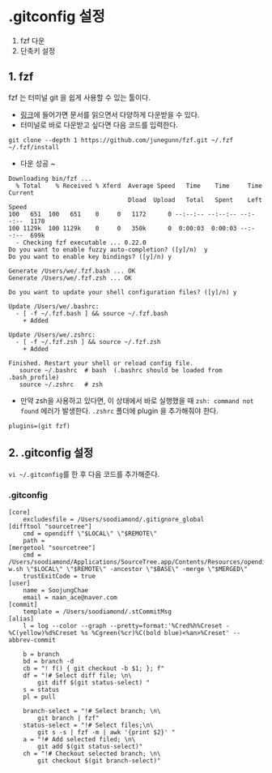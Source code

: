 # .gitconfig 설정

1. fzf 다운
2. 단축키 설정

## 1. fzf
fzf 는 터미널 git 을 쉽게 사용할 수 있는 툴이다.
- [링크](https://github.com/junegunn/fzf)에 들어가면 문서를 읽으면서 다양하게 다운받을 수 있다.
- 터미널로 바로 다운받고 싶다면 다음 코드를 입력한다.
```
git clone --depth 1 https://github.com/junegunn/fzf.git ~/.fzf
~/.fzf/install
```
- 다운 성공 ~
```
Downloading bin/fzf ...
  % Total    % Received % Xferd  Average Speed   Time    Time     Time  Current
                                 Dload  Upload   Total   Spent    Left  Speed
100   651  100   651    0     0   1172      0 --:--:-- --:--:-- --:--:--  1170
100 1129k  100 1129k    0     0   350k      0  0:00:03  0:00:03 --:--:--  699k
  - Checking fzf executable ... 0.22.0
Do you want to enable fuzzy auto-completion? ([y]/n)  y
Do you want to enable key bindings? ([y]/n) y

Generate /Users/we/.fzf.bash ... OK
Generate /Users/we/.fzf.zsh ... OK

Do you want to update your shell configuration files? ([y]/n) y

Update /Users/we/.bashrc:
  - [ -f ~/.fzf.bash ] && source ~/.fzf.bash
    + Added

Update /Users/we/.zshrc:
  - [ -f ~/.fzf.zsh ] && source ~/.fzf.zsh
    + Added

Finished. Restart your shell or reload config file.
   source ~/.bashrc  # bash  (.bashrc should be loaded from .bash_profile)
   source ~/.zshrc   # zsh
```
- 만약 zsh을 사용하고 있다면, 이 상태에서 바로 실행했을 때 `zsh: command not found` 에러가 발생한다. `.zshrc` 폴더에 plugin 을 추가해줘야 한다.
```
plugins=(git fzf)
```



## 2. .gitconfig 설정

`vi ~/.gitconfig`를 한 후 다음 코드를 추가해준다.

### .gitconfig
```
[core]
	excludesfile = /Users/soodiamond/.gitignore_global
[difftool "sourcetree"]
	cmd = opendiff \"$LOCAL\" \"$REMOTE\"
	path = 
[mergetool "sourcetree"]
	cmd = /Users/soodiamond/Applications/SourceTree.app/Contents/Resources/opendiff-w.sh \"$LOCAL\" \"$REMOTE\" -ancestor \"$BASE\" -merge \"$MERGED\"
	trustExitCode = true
[user]
	name = SoojungChae
	email = naan_ace@naver.com
[commit]
	template = /Users/soodiamond/.stCommitMsg
[alias]
	l = log --color --graph --pretty=format:'%Cred%h%Creset -%C(yellow)%d%Creset %s %Cgreen(%cr)%C(bold blue)<%an>%Creset' --abbrev-commit

	b = branch
	bd = branch -d
	cb = "! f() { git checkout -b $1; }; f"
	df = "!# Select diff file; \n\
		git diff $(git status-select) "
	s = status
	pl = pull

	branch-select = "!# Select branch; \n\
		git branch | fzf"
	status-select = "!# Select files;\n\
		git s -s | fzf -m | awk '{print $2}' "
	a = "!# Add selected filed; \n\
		git add $(git status-select)"
	ch = "!# Checkout selected branch; \n\
		git checkout $(git branch-select)"
